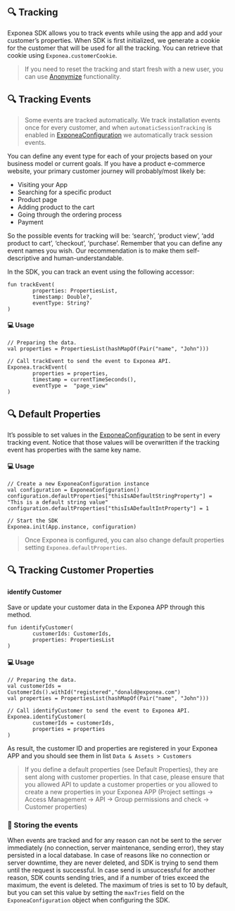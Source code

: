 
## 🔍 Tracking
Exponea SDK allows you to track events while using the app and add your customer’s properties. When SDK is first initialized, we generate a cookie for the customer that will be used for all the tracking. You can retrieve that cookie using `Exponea.customerCookie`.

> If you need to reset the tracking and start fresh with a new user, you can use [Anonymize](./ANONYMIZE.md) functionality.

## 🔍 Tracking Events
> Some events are tracked automatically. We track installation events once for every customer, and when `automaticSessionTracking` is enabled in [ExponeaConfiguration](./CONFIG.md) we automatically track session events.

You can define any event type for each of your projects based on your business model or current goals. If you have a product e-commerce website, your primary customer journey will probably/most likely be:

* Visiting your App
* Searching for a specific product
* Product page
* Adding product to the cart
* Going through the ordering process
* Payment

So the possible events for tracking will be: ‘search’, ‘product view’, ‘add product to cart’, ‘checkout’, ‘purchase’. Remember that you can define any event names you wish. Our recommendation is to make them self-descriptive and human-understandable.

In the SDK, you can track an event using the following accessor:

```
fun trackEvent(
        properties: PropertiesList,
        timestamp: Double?,
        eventType: String?
)
```

#### 💻 Usage

```
// Preparing the data.
val properties = PropertiesList(hashMapOf(Pair("name", "John")))

// Call trackEvent to send the event to Exponea API.
Exponea.trackEvent(
        properties = properties,
        timestamp = currentTimeSeconds(),
        eventType =  "page_view"
)
```

## 🔍 Default Properties

It’s possible to set values in the [ExponeaConfiguration](../Documentation/CONFIG.md) to be sent in every tracking event. Notice that those values will be overwritten if the tracking event has properties with the same key name.

#### 💻 Usage

```
// Create a new ExponeaConfiguration instance
val configuration = ExponeaConfiguration()
configuration.defaultProperties["thisIsADefaultStringProperty"] = "This is a default string value"
configuration.defaultProperties["thisIsADefaultIntProperty"] = 1

// Start the SDK
Exponea.init(App.instance, configuration)
```

> Once Exponea is configured, you can also change default properties setting `Exponea.defaultProperties`.

## 🔍 Tracking Customer Properties

#### identify Customer

Save or update your customer data in the Exponea APP through this method.

```
fun identifyCustomer(
        customerIds: CustomerIds,
        properties: PropertiesList
)
```

#### 💻 Usage

```
// Preparing the data.
val customerIds = CustomerIds().withId("registered","donald@exponea.com")
val properties = PropertiesList(hashMapOf(Pair("name", "John")))

// Call identifyCustomer to send the event to Exponea API.
Exponea.identifyCustomer(
        customerIds = customerIds,
        properties = properties
)
```
As result, the customer ID and properties are registered in your Exponea APP and you should see them in list `Data & Assets > Customers`
> If you define a default properties (see Default Properties), they are sent along with customer properties.
> In that case, please ensure that you allowed API to update a customer properties or you allowed to create a new properties in your Exponea APP (Project settings -> Access Management -> API -> Group permissions and check -> Customer properties)

### 🧳 Storing the events

When events are tracked and for any reason can not be sent to the server immediately (no connection, server maintenance, sending error), they stay persisted in a local database. In case of reasons like no connection or server downtime, they are never deleted, and SDK is trying to send them until the request is successful. In case send is unsuccessful for another reason, SDK counts sending tries, and if a number of tries exceed the maximum, the event is deleted. The maximum of tries is set to 10 by default, but you can set this value by setting the `maxTries` field on the `ExponeaConfiguration` object when configuring the SDK. 
